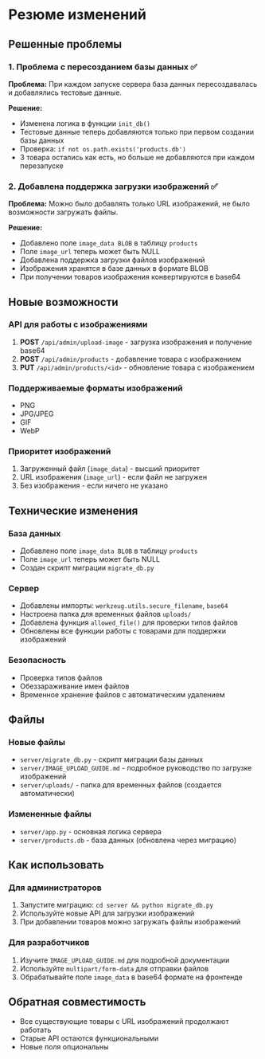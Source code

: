 # Резюме изменений

## Решенные проблемы

### 1. Проблема с пересозданием базы данных ✅

**Проблема:** При каждом запуске сервера база данных пересоздавалась и добавлялись тестовые данные.

**Решение:** 
- Изменена логика в функции `init_db()` 
- Тестовые данные теперь добавляются только при первом создании базы данных
- Проверка: `if not os.path.exists('products.db')`
- 3 товара остались как есть, но больше не добавляются при каждом перезапуске

### 2. Добавлена поддержка загрузки изображений ✅

**Проблема:** Можно было добавлять только URL изображений, не было возможности загружать файлы.

**Решение:**
- Добавлено поле `image_data BLOB` в таблицу `products`
- Поле `image_url` теперь может быть NULL
- Добавлена поддержка загрузки файлов изображений
- Изображения хранятся в базе данных в формате BLOB
- При получении товаров изображения конвертируются в base64

## Новые возможности

### API для работы с изображениями

1. **POST** `/api/admin/upload-image` - загрузка изображения и получение base64
2. **POST** `/api/admin/products` - добавление товара с изображением
3. **PUT** `/api/admin/products/<id>` - обновление товара с изображением

### Поддерживаемые форматы изображений
- PNG
- JPG/JPEG  
- GIF
- WebP

### Приоритет изображений
1. Загруженный файл (`image_data`) - высший приоритет
2. URL изображения (`image_url`) - если файл не загружен
3. Без изображения - если ничего не указано

## Технические изменения

### База данных
- Добавлено поле `image_data BLOB` в таблицу `products`
- Поле `image_url` теперь может быть NULL
- Создан скрипт миграции `migrate_db.py`

### Сервер
- Добавлены импорты: `werkzeug.utils.secure_filename`, `base64`
- Настроена папка для временных файлов `uploads/`
- Добавлена функция `allowed_file()` для проверки типов файлов
- Обновлены все функции работы с товарами для поддержки изображений

### Безопасность
- Проверка типов файлов
- Обеззараживание имен файлов
- Временное хранение файлов с автоматическим удалением

## Файлы

### Новые файлы
- `server/migrate_db.py` - скрипт миграции базы данных
- `server/IMAGE_UPLOAD_GUIDE.md` - подробное руководство по загрузке изображений
- `server/uploads/` - папка для временных файлов (создается автоматически)

### Измененные файлы
- `server/app.py` - основная логика сервера
- `server/products.db` - база данных (обновлена через миграцию)

## Как использовать

### Для администраторов
1. Запустите миграцию: `cd server && python migrate_db.py`
2. Используйте новые API для загрузки изображений
3. При добавлении товаров можно загружать файлы изображений

### Для разработчиков
1. Изучите `IMAGE_UPLOAD_GUIDE.md` для подробной документации
2. Используйте `multipart/form-data` для отправки файлов
3. Обрабатывайте поле `image_data` в base64 формате на фронтенде

## Обратная совместимость
- Все существующие товары с URL изображений продолжают работать
- Старые API остаются функциональными
- Новые поля опциональны
